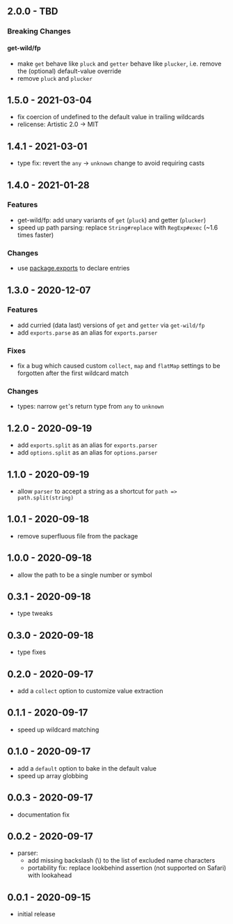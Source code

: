 ## 2.0.0 - TBD

### Breaking Changes

#### get-wild/fp

- make `get` behave like `pluck` and `getter` behave like `plucker`, i.e.
  remove the (optional) default-value override
- remove `pluck` and `plucker`

## 1.5.0 - 2021-03-04

- fix coercion of undefined to the default value in trailing wildcards
- relicense: Artistic 2.0 -> MIT

## 1.4.1 - 2021-03-01

- type fix: revert the `any` -> `unknown` change to avoid requiring casts

## 1.4.0 - 2021-01-28

### Features

- get-wild/fp: add unary variants of `get` (`pluck`) and getter (`plucker`)
- speed up path parsing: replace `String#replace` with `RegExp#exec` (~1.6
  times faster)

### Changes

- use [package.exports](https://nodejs.org/api/packages.html#packages_package_entry_points)
  to declare entries

## 1.3.0 - 2020-12-07

### Features

- add curried (data last) versions of `get` and `getter` via `get-wild/fp`
- add `exports.parse` as an alias for `exports.parser`

### Fixes

- fix a bug which caused custom `collect`, `map` and `flatMap` settings to be
  forgotten after the first wildcard match

### Changes

- types: narrow `get`'s return type from `any` to `unknown`

## 1.2.0 - 2020-09-19

- add `exports.split` as an alias for `exports.parser`
- add `options.split` as an alias for `options.parser`

## 1.1.0 - 2020-09-19

- allow `parser` to accept a string as a shortcut for `path => path.split(string)`

## 1.0.1 - 2020-09-18

- remove superfluous file from the package

## 1.0.0 - 2020-09-18

- allow the path to be a single number or symbol

## 0.3.1 - 2020-09-18

- type tweaks

## 0.3.0 - 2020-09-18

- type fixes

## 0.2.0 - 2020-09-17

- add a `collect` option to customize value extraction

## 0.1.1 - 2020-09-17

- speed up wildcard matching

## 0.1.0 - 2020-09-17

- add a `default` option to bake in the default value
- speed up array globbing

## 0.0.3 - 2020-09-17

- documentation fix

## 0.0.2 - 2020-09-17

- parser:
    - add missing backslash (\\) to the list of excluded name characters
    - portability fix: replace lookbehind assertion (not supported on Safari)
      with lookahead

## 0.0.1 - 2020-09-15

- initial release

